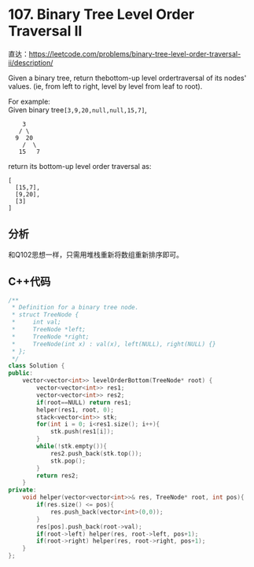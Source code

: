 # 107. Binary Tree Level Order Traversal II

直达：https://leetcode.com/problems/binary-tree-level-order-traversal-ii/description/

Given a binary tree, return thebottom-up level ordertraversal of its nodes' values. \(ie, from left to right, level by level from leaf to root\).

For example:  
Given binary tree`[3,9,20,null,null,15,7]`,

```
    3
   / \
  9  20
    /  \
   15   7
```

return its bottom-up level order traversal as:

```
[
  [15,7],
  [9,20],
  [3]
]
```

## 分析

和Q102思想一样，只需用堆栈重新将数组重新排序即可。

## C++代码

```cpp
/**
 * Definition for a binary tree node.
 * struct TreeNode {
 *     int val;
 *     TreeNode *left;
 *     TreeNode *right;
 *     TreeNode(int x) : val(x), left(NULL), right(NULL) {}
 * };
 */
class Solution {
public:
    vector<vector<int>> levelOrderBottom(TreeNode* root) {
        vector<vector<int>> res1;
        vector<vector<int>> res2;
        if(root==NULL) return res1;
        helper(res1, root, 0);
        stack<vector<int>> stk;
        for(int i = 0; i<res1.size(); i++){
            stk.push(res1[i]);
        }
        while(!stk.empty()){
            res2.push_back(stk.top());
            stk.pop();
        }
        return res2;
    }
private:
    void helper(vector<vector<int>>& res, TreeNode* root, int pos){
        if(res.size() <= pos){
            res.push_back(vector<int>(0,0));
        }
        res[pos].push_back(root->val);
        if(root->left) helper(res, root->left, pos+1);
        if(root->right) helper(res, root->right, pos+1);
    }
};
```



